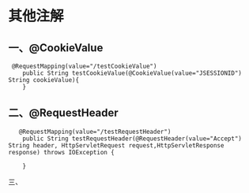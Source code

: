 # 其他注解

## 一、@CookieValue

```
 @RequestMapping(value="/testCookieValue")
    public String testCookieValue(@CookieValue(value="JSESSIONID") String cookieValue){
    }
```



## 二、@RequestHeader

```
   @RequestMapping(value="/testRequestHeader")
    public String testRequestHeader(@RequestHeader(value="Accept") String header, HttpServletRequest request,HttpServletResponse response) throws IOException {
    
    }
```

三、